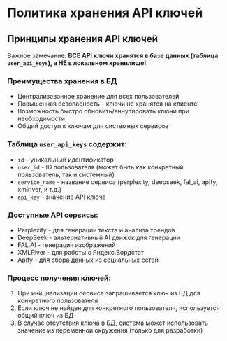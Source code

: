 # Политика хранения API ключей

## Принципы хранения API ключей

Важное замечание: **ВСЕ API ключи хранятся в базе данных (таблица `user_api_keys`), а НЕ в локальном хранилище!**

### Преимущества хранения в БД
- Централизованное хранение для всех пользователей
- Повышенная безопасность - ключи не хранятся на клиенте
- Возможность быстро обновить/аннулировать ключи при необходимости
- Общий доступ к ключам для системных сервисов

### Таблица `user_api_keys` содержит:
- `id` - уникальный идентификатор
- `user_id` - ID пользователя (может быть как конкретный пользователь, так и системный)
- `service_name` - название сервиса (perplexity, deepseek, fal_ai, apify, xmlriver, и т.д.)
- `api_key` - значение API ключа

### Доступные API сервисы:
- Perplexity - для генерации текста и анализа трендов
- DeepSeek - альтернативный AI движок для генерации
- FAL.AI - генерация изображений
- XMLRiver - для работы с Яндекс.Вордстат
- Apify - для сбора данных из социальных сетей

### Процесс получения ключей:
1. При инициализации сервиса запрашивается ключ из БД для конкретного пользователя
2. Если ключ не найден для конкретного пользователя, используется общий ключ из БД
3. В случае отсутствия ключа в БД, система может использовать значение из переменной окружения (только для разработки)
